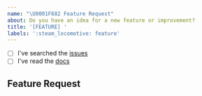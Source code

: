 ```yaml
---
name: "\U0001F682 Feature Request"
about: Do you have an idea for a new feature or improvement?
title: '[FEATURE] '
labels: ':steam_locomotive: feature'
---
```


<!--
    Thanks for wanting to make Atlas tools better.

    Have you...
-->

- [ ] I've searched the [issues](https://github.com/atlas-bi/atlas-bi-library/issues)
- [ ] I've read the [docs](https://www.atlas.bi/docs/bi_library/)

## Feature Request

<!-- Thanks! 🤠 -->
